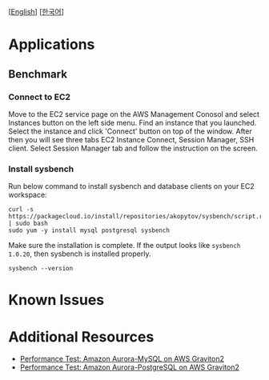 [[English](README.md)] [[한국어](README.ko.md)]

# Applications
## Benchmark
### Connect to EC2
Move to the EC2 service page on the AWS Management Conosol and select Instances button on the left side menu. Find an instance that you launched. Select the instance and click 'Connect' button on top of the window. After then you will see three tabs EC2 Instance Connect, Session Manager, SSH client. Select Session Manager tab and follow the instruction on the screen.

### Install sysbench
Run below command to install sysbench and database clients on your EC2 workspace:
```
curl -s https://packagecloud.io/install/repositories/akopytov/sysbench/script.rpm.sh | sudo bash
sudo yum -y install mysql postgresql sysbench
```

Make sure the installation is complete. If the output looks like `sysbench 1.0.20`, then sysbench is installed properly.
```
sysbench --version
```

# Known Issues

# Additional Resources
- [Performance Test: Amazon Aurora-MySQL on AWS Graviton2](https://github.com/gnosia93/oracle-to-postgres/blob/main/appendix/mysql-aurora-graviton2.md)
- [Performance Test: Amazon Aurora-PostgreSQL on AWS Graviton2](https://github.com/gnosia93/oracle-to-postgres/blob/main/appendix/postgres-aurora-graviton2.md)
